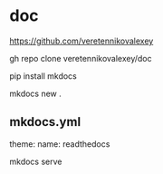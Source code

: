 # doc

https://github.com/veretennikovalexey

gh repo clone veretennikovalexey/doc

pip install mkdocs

mkdocs new .

## mkdocs.yml

theme:
  name: readthedocs

mkdocs serve
